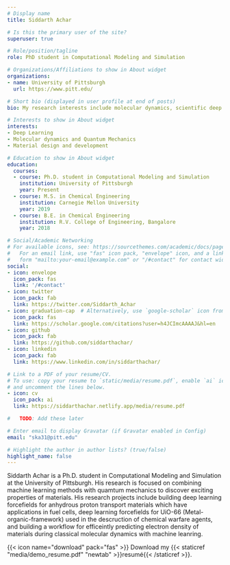 ```yaml
---
# Display name
title: Siddarth Achar

# Is this the primary user of the site?
superuser: true

# Role/position/tagline
role: PhD student in Computational Modeling and Simulation

# Organizations/Affiliations to show in About widget
organizations:
- name: University of Pittsburgh
  url: https://www.pitt.edu/

# Short bio (displayed in user profile at end of posts)
bio: My research interests include molecular dynamics, scientific deep learning, material design adn development.

# Interests to show in About widget
interests:
- Deep Learning
- Molecular dynamics and Quantum Mechanics
- Material design and development

# Education to show in About widget
education:
  courses:
  - course: Ph.D. student in Computational Modeling and Simulation
    institution: University of Pittsburgh
    year: Present
  - course: M.S. in Chemical Engineering
    institution: Carnegie Mellon University
    year: 2019
  - course: B.E. in Chemical Engineering
    institution: R.V. College of Engineering, Bangalore
    year: 2018

# Social/Academic Networking
# For available icons, see: https://sourcethemes.com/academic/docs/page-builder/#icons
#   For an email link, use "fas" icon pack, "envelope" icon, and a link in the
#   form "mailto:your-email@example.com" or "/#contact" for contact widget.
social:
- icon: envelope
  icon_pack: fas
  link: '/#contact'
- icon: twitter
  icon_pack: fab
  link: https://twitter.com/Siddarth_Achar
- icon: graduation-cap  # Alternatively, use `google-scholar` icon from `ai` icon pack
  icon_pack: fas
  link: https://scholar.google.com/citations?user=h4JCImcAAAAJ&hl=en
- icon: github
  icon_pack: fab
  link: https://github.com/siddarthachar/
- icon: linkedin
  icon_pack: fab
  link: https://www.linkedin.com/in/siddarthachar/

# Link to a PDF of your resume/CV.
# To use: copy your resume to `static/media/resume.pdf`, enable `ai` icons in `params.toml`, 
# and uncomment the lines below.
- icon: cv
  icon_pack: ai
  link: https://siddarthachar.netlify.app/media/resume.pdf

#   TODO: Add these later

# Enter email to display Gravatar (if Gravatar enabled in Config)
email: "ska31@pitt.edu"

# Highlight the author in author lists? (true/false)
highlight_name: false
---
```


Siddarth Achar is a Ph.D. student in Computational Modeling and Simulation at the University of Pittsburgh. His research is focused on combining machine learning methods with quamtum mechanics to discover exciting properties of materials. 
His research projects include building deep learning forcefields for anhydrous proton transport materials which have applications in fuel cells, deep learning forcefields for UiO-66 (Metal-organic-framework) used in the descruction of chemical warfare agents, and building a workflow for efficeintly predicting electron density of materials during classical molecular dynamics with machine leanring. 

{{< icon name="download" pack="fas" >}} Download my {{< staticref "media/demo_resume.pdf" "newtab" >}}resumé{{< /staticref >}}.
